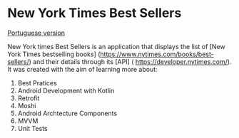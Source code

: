 # New York Times Best Sellers

[Portuguese version](./README-PT.md)

New York times Best Sellers is an application that displays the list of [New York Times bestselling books] (https://www.nytimes.com/books/best-sellers/) and their details through its [API] ( https://developer.nytimes.com/). It was created with the aim of learning more about:

1. Best Pratices
2. Android Development with Kotlin
3. Retrofit
4. Moshi
5. Android Archtecture Components
5. MVVM
6. Unit Tests